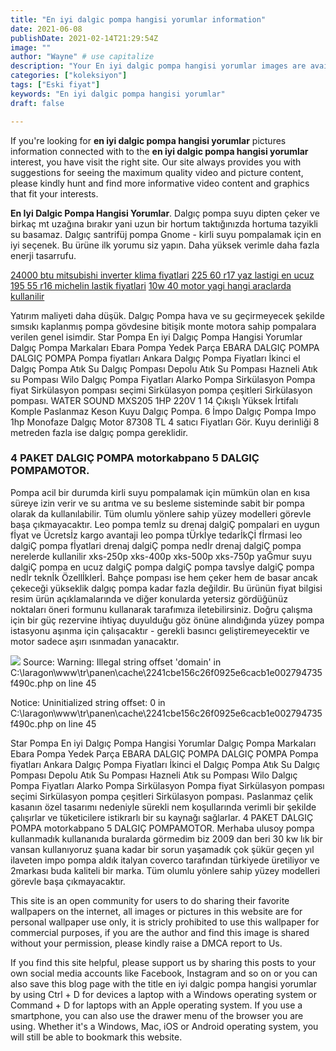 ```yaml
---
title: "En iyi dalgic pompa hangisi yorumlar information"
date: 2021-06-08
publishDate: 2021-02-14T21:29:54Z
image: ""
author: "Wayne" # use capitalize
description: "Your En iyi dalgic pompa hangisi yorumlar images are available. En iyi dalgic pompa hangisi yorumlar are a topic that is being searched for and liked by netizens today. You can Download the En iyi dalgic pompa hangisi yorumlar files here. Download all free photos."
categories: ["koleksiyon"]
tags: ["Eski fiyat"]
keywords: "En iyi dalgic pompa hangisi yorumlar"
draft: false

---
```


If you're looking for **en iyi dalgic pompa hangisi yorumlar** pictures information connected with to the **en iyi dalgic pompa hangisi yorumlar** interest, you have visit the right  site.  Our site always  provides you with  suggestions  for seeing  the maximum  quality video and picture  content, please kindly hunt and find more informative video content and graphics  that fit your interests.

**En Iyi Dalgic Pompa Hangisi Yorumlar**. Dalgıç pompa suyu dipten çeker ve birkaç mt uzağına bırakır yani uzun bir hortum taktığınızda hortuma tazyikli su basamaz. Dalgıç santrifüj pompa Gnome - kirli suyu pompalamak için en iyi seçenek. Bu ürüne ilk yorumu siz yapın. Daha yüksek verimle daha fazla enerji tasarrufu.


[24000 btu mitsubishi inverter klima fiyatlari](/24000-btu-mitsubishi-inverter-klima-fiyatlari/)
[225 60 r17 yaz lastigi en ucuz](/225-60-r17-yaz-lastigi-en-ucuz/)
[195 55 r16 michelin lastik fiyatlari](/195-55-r16-michelin-lastik-fiyatlari/)
[10w 40 motor yagi hangi araclarda kullanilir](/10w-40-motor-yagi-hangi-araclarda-kullanilir/)

Yatırım maliyeti daha düşük. Dalgıç Pompa hava ve su geçirmeyecek şekilde sımsıkı kaplanmış pompa gövdesine bitişik monte motora sahip pompalara verilen genel isimdir. Star Pompa En iyi Dalgıç Pompa Hangisi Yorumlar Dalgıç Pompa Markaları Ebara Pompa Yedek Parça EBARA DALGIÇ POMPA DALGIÇ POMPA Pompa fiyatları Ankara Dalgıç Pompa Fiyatları İkinci el Dalgıç Pompa Atık Su Dalgıç Pompası Depolu Atık Su Pompası Hazneli Atık su Pompası Wilo Dalgıç Pompa Fiyatları Alarko Pompa Sirkülasyon Pompa fiyat Sirkülasyon pompası seçimi Sirkülasyon pompa çeşitleri Sirkülasyon pompası. WATER SOUND MXS205 1HP 220V 1 14 Çıkışlı Yüksek İrtifalı Komple Paslanmaz Keson Kuyu Dalgıç Pompa. 6 İmpo Dalgıç Pompa Impo 1hp Monofaze Dalgıç Motor 87308 TL 4 satıcı Fiyatları Gör. Kuyu derinliği 8 metreden fazla ise dalgıç pompa gereklidir.

### 4 PAKET DALGIÇ POMPA motorkabpano 5 DALGIÇ POMPAMOTOR.

Pompa acil bir durumda kirli suyu pompalamak için mümkün olan en kısa süreye izin verir ve su arıtma ve su besleme sisteminde sabit bir pompa olarak da kullanılabilir. Tüm olumlu yönlere sahip yüzey modelleri görevle başa çıkmayacaktır. Leo pompa temİz su drenaj dalgiÇ pompalari en uygun fİyat ve Ücretsİz kargo avantaji leo pompa tÜrkİye tedarİkÇİ fİrmasi leo dalgiÇ pompa fİyatlari drenaj dalgiÇ pompa nedİr drenaj dalgiÇ pompa nerelerde kullanilir xks-250p xks-400p xks-500p xks-750p yaĞmur suyu dalgiÇ pompa en ucuz dalgiÇ pompa dalgiÇ pompa tavsİye dalgiÇ pompa nedİr teknİk Özellİklerİ. Bahçe pompası ise hem çeker hem de basar ancak çekeceği yükseklik dalgıç pompa kadar fazla değildir. Bu ürünün fiyat bilgisi resim ürün açıklamalarında ve diğer konularda yetersiz gördüğünüz noktaları öneri formunu kullanarak tarafımıza iletebilirsiniz. Doğru çalışma için bir güç rezervine ihtiyaç duyulduğu göz önüne alındığında yüzey pompa istasyonu aşınma için çalışacaktır - gerekli basıncı geliştiremeyecektir ve motor sadece aşırı ısınmadan yanacaktır.


![]( "")
Source: 
Warning: Illegal string offset 'domain' in C:\laragon\www\tr\panen\cache\2241cbe156c26f0925e6cacb1e002794735f490c.php on line 45

Notice: Uninitialized string offset: 0 in C:\laragon\www\tr\panen\cache\2241cbe156c26f0925e6cacb1e002794735f490c.php on line 45


Star Pompa En iyi Dalgıç Pompa Hangisi Yorumlar Dalgıç Pompa Markaları Ebara Pompa Yedek Parça EBARA DALGIÇ POMPA DALGIÇ POMPA Pompa fiyatları Ankara Dalgıç Pompa Fiyatları İkinci el Dalgıç Pompa Atık Su Dalgıç Pompası Depolu Atık Su Pompası Hazneli Atık su Pompası Wilo Dalgıç Pompa Fiyatları Alarko Pompa Sirkülasyon Pompa fiyat Sirkülasyon pompası seçimi Sirkülasyon pompa çeşitleri Sirkülasyon pompası. Paslanmaz çelik kasanın özel tasarımı nedeniyle sürekli nem koşullarında verimli bir şekilde çalışırlar ve tüketicilere istikrarlı bir su kaynağı sağlarlar. 4 PAKET DALGIÇ POMPA motorkabpano 5 DALGIÇ POMPAMOTOR. Merhaba ulusoy pompa kullanmadık kullananıda buralarda görmedim biz 2009 dan beri 30 kw lık bir vansan kullanıyoruz şuana kadar bir sorun yaşamadık çok şükür geçen yıl ilaveten impo pompa aldık italyan coverco tarafından türkiyede üretiliyor ve 2markası buda kaliteli bir marka. Tüm olumlu yönlere sahip yüzey modelleri görevle başa çıkmayacaktır.

This site is an open community for users to do sharing their favorite wallpapers on the internet, all images or pictures in this website are for personal wallpaper use only, it is stricly prohibited to use this wallpaper for commercial purposes, if you are the author and find this image is shared without your permission, please kindly raise a DMCA report to Us.

If you find this site helpful, please support us by sharing this posts to your own social media accounts like Facebook, Instagram and so on or you can also save this blog page with the title en iyi dalgic pompa hangisi yorumlar by using Ctrl + D for devices a laptop with a Windows operating system or Command + D for laptops with an Apple operating system. If you use a smartphone, you can also use the drawer menu of the browser you are using. Whether it's a Windows, Mac, iOS or Android operating system, you will still be able to bookmark this website.
